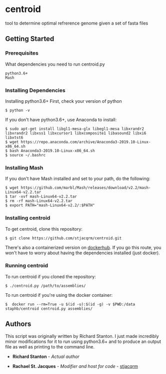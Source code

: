 # centroid
tool to determine optimal refrerence genome given a set of fasta files

## Getting Started

### Prerequisites

What dependencies you need to run centroid.py

```
python3.6+
Mash
```

### Installing Dependencies

Installing python3.6+
First, check your version of python

```
$ python -v
```

If you don't have python3.6+, use Anaconda to install:

```
$ sudo apt-get install libgl1-mesa-glx libegl1-mesa libxrandr2 libxrandr2 libxss1 libxcursor1 libxcomposite1 libasound2 libxi6 libxtst6
$ wget https://repo.anaconda.com/archive/Anaconda3-2019.10-Linux-x86_64.sh
$ bash Anaconda3-2019.10-Linux-x86_64.sh
$ source ~/.bashrc
```

### Installing Mash

If you don't have Mash installed and set to your path, do the following:

```
$ wget https://github.com/marbl/Mash/releases/download/v2.2/mash-Linux64-v2.2.tar
$ tar -xvf mash-Linux64-v2.2.tar
$ rm -rf mash-Linux64-v2.2.tar
$ export PATH="mash-Linux64-v2.2/:$PATH"
```

### Installing centroid

To get centroid, clone this repository:

```
$ git clone https://github.com/stjacqrm/centroid.git
```

There's also a containerized version on [dockerhub](https://hub.docker.com/r/staphb/centroid). 
If you go this route, you won't have to worry about having the dependencies installed (just docker). 


### Running centroid

To run centroid if you cloned the repository:

```
$ ./centroid.py /path/to/assemblies/
```

To run centroid if you're using the docker container:

```
$  docker run --rm=True -u $(id -u):$(id -g) -v $PWD:/data staphb/centroid centroid.py assemblies/
```

## Authors

This script was originally written by Richard Stanton. I just made incredibly minor modifications for it to run using python3.6+ and to produce an output file as well as printing to the command line.


* **Richard Stanton** - *Actual author*

* **Rachael St. Jacques** - *Modifier and host for code* - [stjacqrm](https://github.com/stjacqrm)
